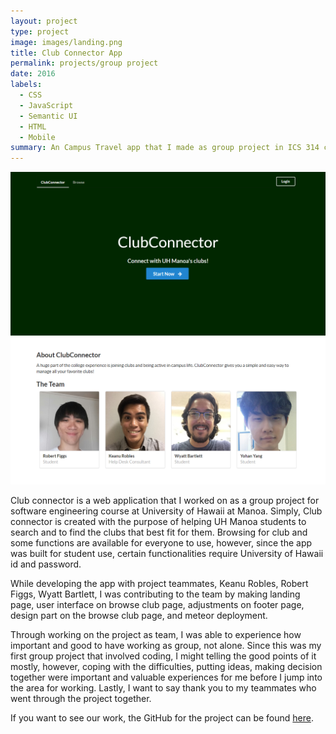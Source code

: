 ```yaml
---
layout: project
type: project
image: images/landing.png
title: Club Connector App
permalink: projects/group project
date: 2016
labels:
  - CSS
  - JavaScript
  - Semantic UI
  - HTML
  - Mobile
summary: An Campus Travel app that I made as group project in ICS 314 course.
---
```


<img class="ui fluid rounded image" src="../images/home-landing-M3.png">

Club connector is a web application that I worked on as a group project for software engineering course at University of Hawaii at Manoa. Simply, Club connector is created with the purpose of helping UH Manoa students to search and to find the clubs that best fit for them. Browsing for club and some functions are available for everyone to use, however, since the app was built for student use, certain functionalities require University of Hawaii id and password.

While developing the app with project teammates, Keanu Robles, Robert Figgs, Wyatt Bartlett, I was contributing to the team by making landing page, user interface on browse club page, adjustments on footer page, design part on the browse club page, and meteor deployment.

<!-- <img class="ui fluid rounded image" src="../images/Browse_Clubs_M3.JPG"> -->
Through working on the project as team, I was able to experience how important and good to have working as group, not alone. Since this was my first group project that involved coding, I might telling the good points of it mostly, however, coping with the difficulties, putting ideas, making decision together were important and valuable experiences for me before I jump into the area for working. Lastly, I want to say thank you to my teammates who went through the project together.

If you want to see our work, the GitHub for the project can be found <a href="https://clubconnector.github.io/">here</a>.
